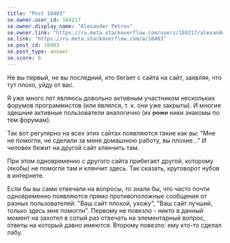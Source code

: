 ```yaml
---
title: "Post 10403"
se.owner.user_id: 184217
se.owner.display_name: "Alexander Petrov"
se.owner.link: "https://ru.meta.stackoverflow.com/users/184217/alexander-petrov"
se.link: "https://ru.meta.stackoverflow.com/a/10403"
se.post_id: 10403
se.post_type: answer
se.score: 6
---
```

<p>Не вы первый, не вы последний, кто бегает с сайта на сайт, заявляя, что тут плохо, уйду от вас.</p>

<p>Я уже много лет являюсь довольно активным участником нескольких форумов программистов (или являлся, т. к. они уже закрыты). И многие здешние активные пользователи аналогично (их <strike>рожи</strike> ники знакомы по тем форумам).</p>

<p>Так вот регулярно на всех этих сайтах появляются такие как вы: "Мне не помогли, не сделали за меня домашнюю работу, вы плохие..." И человек бежит на другой сайт клянчить там.</p>

<p>При этом одновременно с другого сайта прибегает другой, которому (якобы) не помогли там и клянчит здесь. Так сказать, круговорот нубов в интернете.</p>

<p>Если бы вы сами отвечали на вопросы, то знали бы, что часто почти одновременно появляются прямо противоположные сообщения от разных пользователей: "Ваш сайт плохой, ухожу", "Ваш сайт лучший, только здесь мне помогли". Первому не повезло - никто в данный момент на захотел в сотый раз отвечать на элементарный вопрос, ответы на который давно имеются. Второму повезло: ему кто-то сделал лабу.</p>
